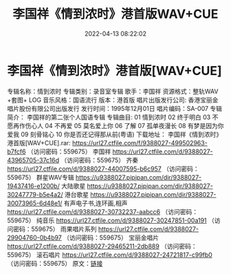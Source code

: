 ﻿---
title: 李国祥《情到浓时》港首版WAV+CUE
date: 2022-04-13 08:22:02
categories: WAV车载音乐、镜像
tags: 国语流行
---
# 李国祥《情到浓时》港首版[WAV+CUE]

专辑名称：情到浓时
专辑类别：录音室专辑
歌手：李国祥
资源格式：整轨WAV +套图+
LOG
音乐风格：国语流行
版本：港首版
唱片出版发行公司:
香港宝丽金唱片股份有限公司出版发行
发行时间：1995年12月01日
唱片编码：SA-007
专辑简介：
李国祥的第二张个人国语专辑
专辑曲目:
01 情到浓时
02 终于明白
03 不愿再作伤心人
04 不再爱
05
莫名爱上你
06 了解
07 孤单夜漫长
08 有梦是因为你爱我
09 刻骨铭心
10 你是否还记得那从前(粤语)
下载地址：
李国祥《情到浓时》港首版[WAV+CUE].rar: https://url27.ctfile.com/f/9388027-499502963-b7fcf6
（访问密码：559675）
李国祥
https://url27.ctfile.com/d/9388027-43965705-37c16d
（访问密码：559675）
齐秦
https://url27.ctfile.com/d/9388027-44007595-b6c957
（访问密码：559675）
群星WAV专辑
https://u9388027.pipipan.com/dir/9388027-19437416-e1200b/
大陆歌星
https://u9388027.pipipan.com/dir/9388027-30247779-b5e4a2/
港台歌星
https://u9388027.pipipan.com/dir/9388027-30073965-6d48e1/
有声电子书,连环画,相声
https://url27.ctfile.com/d/9388027-30732237-aabcc6
（访问密码：559675）
纯音乐
https://url27.ctfile.com/d/9388027-30247851-00a191
（访问密码：559675）
雨果唱片系列
https://url27.ctfile.com/d/9388027-29904760-0b4b97
（访问密码：559675）
宝丽金唱片
https://url27.ctfile.com/d/9388027-29465211-2db889
（访问密码：559675）
滚石唱片
https://url27.ctfile.com/d/9388027-24721817-c99fb0
（访问密码：559675）
原文：[链接](https://blog.sina.com.cn/s/blog_1647c7e7601030wn5.html)